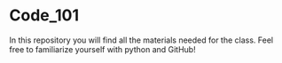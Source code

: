 # Code_101
In this repository you will find all the materials needed for the class. Feel free to familiarize yourself with python and GitHub! 

